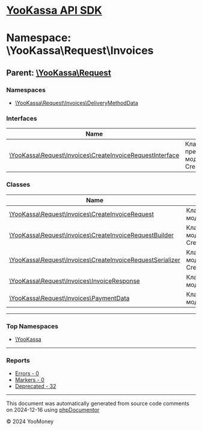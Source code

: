 # [YooKassa API SDK](../home.md)

# Namespace: \YooKassa\Request\Invoices

## Parent: [\YooKassa\Request](../namespaces/yookassa-request.md)

### Namespaces

* [\YooKassa\Request\Invoices\DeliveryMethodData](../namespaces/yookassa-request-invoices-deliverymethoddata.md)

### Interfaces

| Name | Summary |
| ---- | ------- |
| [\YooKassa\Request\Invoices\CreateInvoiceRequestInterface](../classes/YooKassa-Request-Invoices-CreateInvoiceRequestInterface.md) | Класс, представляющий модель CreateInvoiceRequest. |

### Classes

| Name | Summary |
| ---- | ------- |
| [\YooKassa\Request\Invoices\CreateInvoiceRequest](../classes/YooKassa-Request-Invoices-CreateInvoiceRequest.md) | Класс, представляющий модель CreateInvoiceRequest. |
| [\YooKassa\Request\Invoices\CreateInvoiceRequestBuilder](../classes/YooKassa-Request-Invoices-CreateInvoiceRequestBuilder.md) | Класс, представляющий модель CreateInvoiceRequestBuilder. |
| [\YooKassa\Request\Invoices\CreateInvoiceRequestSerializer](../classes/YooKassa-Request-Invoices-CreateInvoiceRequestSerializer.md) | Класс, представляющий модель CreateInvoiceRequestSerializer. |
| [\YooKassa\Request\Invoices\InvoiceResponse](../classes/YooKassa-Request-Invoices-InvoiceResponse.md) | Класс, представляющий модель InvoiceResponse. |
| [\YooKassa\Request\Invoices\PaymentData](../classes/YooKassa-Request-Invoices-PaymentData.md) | Класс, представляющий модель PaymentData. |

---

### Top Namespaces

* [\YooKassa](../namespaces/yookassa.md)

---

### Reports
* [Errors - 0](../reports/errors.md)
* [Markers - 0](../reports/markers.md)
* [Deprecated - 32](../reports/deprecated.md)

---

This document was automatically generated from source code comments on 2024-12-16 using [phpDocumentor](http://www.phpdoc.org/)

&copy; 2024 YooMoney